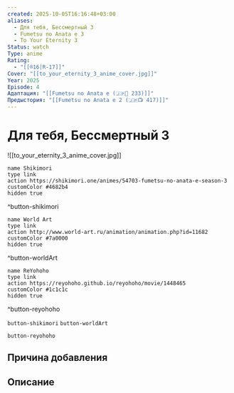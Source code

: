```yaml
---
created: 2025-10-05T16:16:48+03:00
aliases:
  - Для тебя, Бессмертный 3
  - Fumetsu no Anata e 3
  - To Your Eternity 3
Status: watch
Type: anime
Rating:
  - "[[®️16|R-17]]"
Cover: "[[to_your_eternity_3_anime_cover.jpg]]"
Year: 2025
Episode: 4
Адаптация: "[[Fumetsu no Anata e (🇯🇵📗 233)]]"
Предыстория: "[[Fumetsu no Anata e 2 (🇯🇵📺 417)]]"
---
```


# Для тебя, Бессмертный 3

![[to_your_eternity_3_anime_cover.jpg]]



```button
name Shikimori
type link
action https://shikimori.one/animes/54703-fumetsu-no-anata-e-season-3
customColor #4682b4
hidden true
```
^button-shikimori

```button
name World Art
type link
action http://www.world-art.ru/animation/animation.php?id=11682
customColor #7a0000
hidden true
```
^button-worldArt

```button
name ReYohoho
type link
action https://reyohoho.github.io/reyohoho/movie/1448465
customColor #1c1c1c
hidden true
```
^button-reyohoho





`button-shikimori` `button-worldArt`

`button-reyohoho`

## Причина добавления




## Описание


